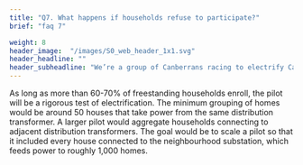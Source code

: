 ```yaml
--- 
title: "Q7. What happens if households refuse to participate?"
brief: "faq 7"

weight: 8
header_image:  "/images/S0_web_header_1x1.svg"
header_headline: ""
header_subheadline: "We’re a group of Canberrans racing to electrify Canberra to fight both rising costs of living and climate change."
---
```

 

 As long as more than 60-70% of freestanding households enroll, the pilot will be a rigorous test of electrification. The minimum grouping of homes would be around 50 houses that take power from the same distribution transformer. A larger pilot would aggregate households connecting to adjacent distribution transformers. The goal would be to scale a pilot so that it included every house connected to the neighbourhood substation, which feeds power to roughly 1,000 homes.  
